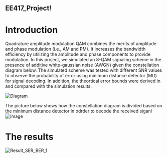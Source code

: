 ## EE417_Project!

# Introduction
Quadrature amplitude modulation QAM combines the merits of amplitude and phase modulation (i.e., AM and PM). It increases the bandwidth efficiency by utilizing the amplitude and phase components to provide modulation. In this project, we simulated an 8-QAM signaling scheme in the presence of additive white-gaussian noise (AWGN) given the constellation diagram below. The simulated scheme was tested with different SNR values to observe the probability of error using minimum distance detector (MD) for signal decoding. In addition, the theortical error bounds were derived in and compared with the simulation results.

![Diagram](https://github.com/Khalid-AlShumayri/EE417_Project/assets/53300785/94f43122-3297-43bc-85d0-f783a9394694)

The picture below shows how the constellation diagram is divided based on the minimum distance detector in odrder to decode the received siganl 
![image](https://user-images.githubusercontent.com/53300785/206704441-a956ac99-545c-4420-ac0a-95130407e8b1.png)

# The results
![Result_SER_BER_1](https://github.com/Khalid-AlShumayri/EE417_Project/assets/53300785/6e4a3b8b-578e-4fb9-965c-e90276497623)
